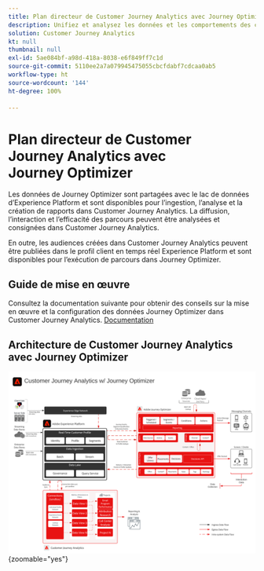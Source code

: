 ```yaml
---
title: Plan directeur de Customer Journey Analytics avec Journey Optimizer
description: Unifiez et analysez les données et les comportements des clients sur l’ensemble du parcours client dans Customer Journey Analytics, y compris les données de diffusion et d’interaction de Journey Optimizer.
solution: Customer Journey Analytics
kt: null
thumbnail: null
exl-id: 5ae084bf-a98d-418a-8038-e6f849ff7c1d
source-git-commit: 5110ee2a7a079945475055cbcfdabf7cdcaa0ab5
workflow-type: ht
source-wordcount: '144'
ht-degree: 100%

---
```


# Plan directeur de Customer Journey Analytics avec Journey Optimizer

Les données de Journey Optimizer sont partagées avec le lac de données d’Experience Platform et sont disponibles pour l’ingestion, l’analyse et la création de rapports dans Customer Journey Analytics. La diffusion, l’interaction et l’efficacité des parcours peuvent être analysées et consignées dans Customer Journey Analytics.

En outre, les audiences créées dans Customer Journey Analytics peuvent être publiées dans le profil client en temps réel Experience Platform et sont disponibles pour l’exécution de parcours dans Journey Optimizer.

## Guide de mise en œuvre

Consultez la documentation suivante pour obtenir des conseils sur la mise en œuvre et la configuration des données Journey Optimizer dans Customer Journey Analytics. [Documentation](https://experienceleague.adobe.com/docs/journey-optimizer/using/reporting/reports/sharing-overview.html?lang=fr)

## Architecture de Customer Journey Analytics avec Journey Optimizer

![Diagramme d’architecture](assets/CJA_AJO.svg){zoomable=&quot;yes&quot;}
